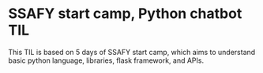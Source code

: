 # SSAFY start camp, Python chatbot TIL

This TIL is based on 5 days of SSAFY start camp, which aims to understand basic python language, libraries, flask framework, and APIs.

